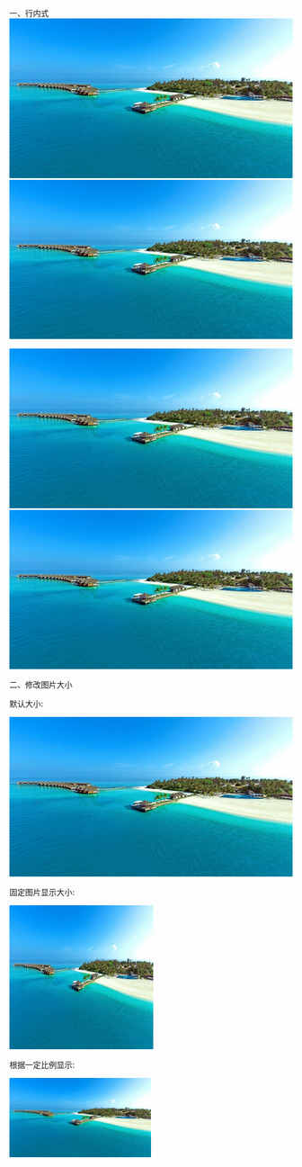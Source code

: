 一、行内式
     ![图片1](./image/img1.jpg "Optional title")
     ![图片2](https://github.com/xiarainla/document/blob/master/markdown/image/img1.jpg)

![图片1](./image/img1.jpg "Optional title")
![图片2](https://github.com/xiarainla/document/blob/master/markdown/image/img1.jpg)

二、修改图片大小

默认大小:

<img src="https://github.com/xiarainla/document/blob/master/markdown/image/img1.jpg" />

固定图片显示大小:

<img src="https://github.com/xiarainla/document/blob/master/markdown/image/img1.jpg" width=256 height=256 />

根据一定比例显示:

<img src="https://github.com/xiarainla/document/blob/master/markdown/image/img1.jpg" width="50%" height="50%" />

